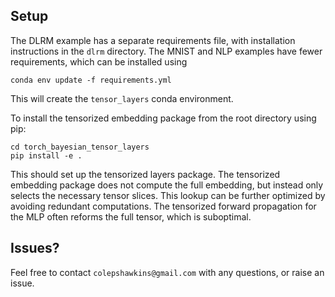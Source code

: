 

## Setup

The DLRM example has a separate requirements file, with installation instructions in the `dlrm` directory. The MNIST and NLP examples have fewer requirements, which can be installed using
```
conda env update -f requirements.yml

```
This will create the `tensor_layers` conda environment.

To install the tensorized embedding package from the root directory using pip:
```
cd torch_bayesian_tensor_layers
pip install -e .
```
This should set up the tensorized layers package. The tensorized embedding package does not compute the full embedding, but instead only selects the necessary tensor slices. This lookup can be further optimized by avoiding redundant computations. The tensorized forward propagation for the MLP often reforms the full tensor, which is suboptimal.



## Issues?

Feel free to contact `colepshawkins@gmail.com` with any questions, or raise an issue.
